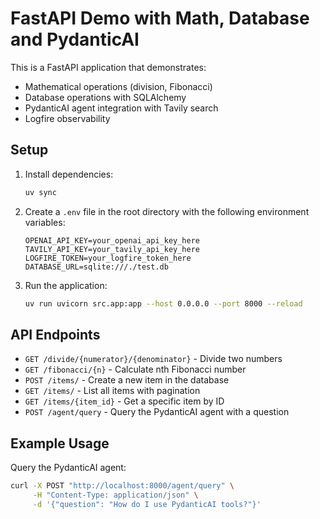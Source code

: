 # FastAPI Demo with Math, Database and PydanticAI

This is a FastAPI application that demonstrates:
- Mathematical operations (division, Fibonacci)
- Database operations with SQLAlchemy
- PydanticAI agent integration with Tavily search
- Logfire observability

## Setup

1. Install dependencies:
   ```bash
   uv sync
   ```

2. Create a `.env` file in the root directory with the following environment variables:
   ```
   OPENAI_API_KEY=your_openai_api_key_here
   TAVILY_API_KEY=your_tavily_api_key_here
   LOGFIRE_TOKEN=your_logfire_token_here
   DATABASE_URL=sqlite:///./test.db
   ```

3. Run the application:
   ```bash
   uv run uvicorn src.app:app --host 0.0.0.0 --port 8000 --reload
   ```

## API Endpoints

- `GET /divide/{numerator}/{denominator}` - Divide two numbers
- `GET /fibonacci/{n}` - Calculate nth Fibonacci number
- `POST /items/` - Create a new item in the database
- `GET /items/` - List all items with pagination
- `GET /items/{item_id}` - Get a specific item by ID
- `POST /agent/query` - Query the PydanticAI agent with a question

## Example Usage

Query the PydanticAI agent:
```bash
curl -X POST "http://localhost:8000/agent/query" \
     -H "Content-Type: application/json" \
     -d '{"question": "How do I use PydanticAI tools?"}'
```
